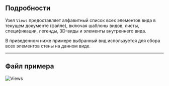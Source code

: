 ## Подробности
Узел `Views` предоставляет алфавитный список всех элементов вида в текущем документе (файле), включая шаблоны видов, листы, спецификации, легенды, 3D-виды и элементы внутреннего вида.

В приведенном ниже примере выбранный вид используется для сбора всех элементов стены на данном виде.
___
## Файл примера

![Views](./DSRevitNodesUI.Views_img.jpg)
